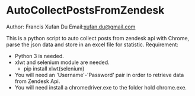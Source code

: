 # AutoCollectPostsFromZendesk
Author: Francis Xufan Du   Email:xufan.du@gmail.com

This is a python script to auto collect posts from zendesk api with Chrome, parse the json data and store in an excel file for statistic. 
Requirement:
  - Python 3 is needed.
  - xlwt and selenium module are needed.
      - pip install xlwt(selenium)
  - You will need an 'Username'-'Password' pair in order to retrieve data from Zendesk Api.
  - You will need install a chromedriver.exe to the folder hold chrome.exe.
